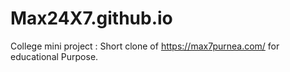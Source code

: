 # Max24X7.github.io
College mini project : Short clone of https://max7purnea.com/ for educational Purpose. 
